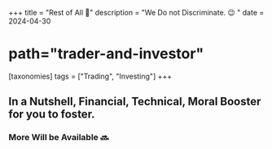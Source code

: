+++
title = "Rest of All 👻"
description = "We Do not Discriminate. 😉 "
date = 2024-04-30
# path="trader-and-investor"

[taxonomies] 
tags = ["Trading", "Investing"]
+++

## In a Nutshell, Financial, Technical, Moral Booster for you to foster.
### More Will be Available :soon: